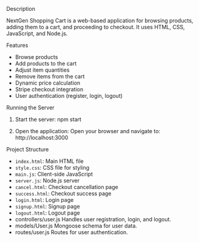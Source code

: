 Description

NextGen Shopping Cart is a web-based application for browsing products, adding them to a cart, and proceeding to checkout. It uses HTML, CSS, JavaScript, and Node.js.


Features

- Browse products
- Add products to the cart
- Adjust item quantities
- Remove items from the cart
- Dynamic price calculation
- Stripe checkout integration
- User authentication (register, login, logout)


 Running the Server

1. Start the server:  npm start
    

2. Open the application:
    Open your browser and navigate to:  http://localhost:3000 
     
Project Structure
  
- `index.html`: 	Main HTML file
- `style.css`: CSS file for styling
- `main.js`: Client-side JavaScript
- `server.js`: Node.js server
- `cancel.html`: Checkout cancellation page
- `success.html`: Checkout success page
- `login.html`: Login page
- `signup.html`: Signup page
- `logout.html`: Logout page
-  controllers/user.js
    Handles user registration, login, and logout.
- models/User.js
    Mongoose schema for user data.
- routes/user.js
    Routes for user authentication.

